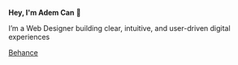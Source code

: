 **Hey, I'm Adem Can** 👋

I’m a Web Designer building clear, intuitive, and user-driven digital experiences

[Behance](https://www.behance.net/ademcancertel)

